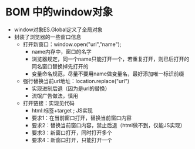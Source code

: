 # BOM 中的window对象

- window对象ES.Global定义了全局对象
- 封装了浏览器的一些窗口信息
  - 打开新窗口：window.open("url","name");
    - name内存中，窗口的名字
    - 浏览器规定，同一个name只能打开一个，若重复打开，则已后打开的同名窗口替换掉先打开的
    - 变量命名规范，尽量不要用name做变量名，最好添加唯一标识前缀
  - 强行替换当前url地址：location.replace("url")
    - 实现进制后退（因为是url的替换）
    - 流氓广告做法，慎用
  - 打开链接：实现见代码
    - html:<a>标签+target ; JS实现
    - 要求1：在当前窗口打开，替换当前窗口内容
    - 要求2：替换当前窗口内容，禁止后退（html做不到，仅能JS实现）
    - 要求3：新窗口打开，同时打开多个
    - 要求4：新窗口打开，只能打开一个